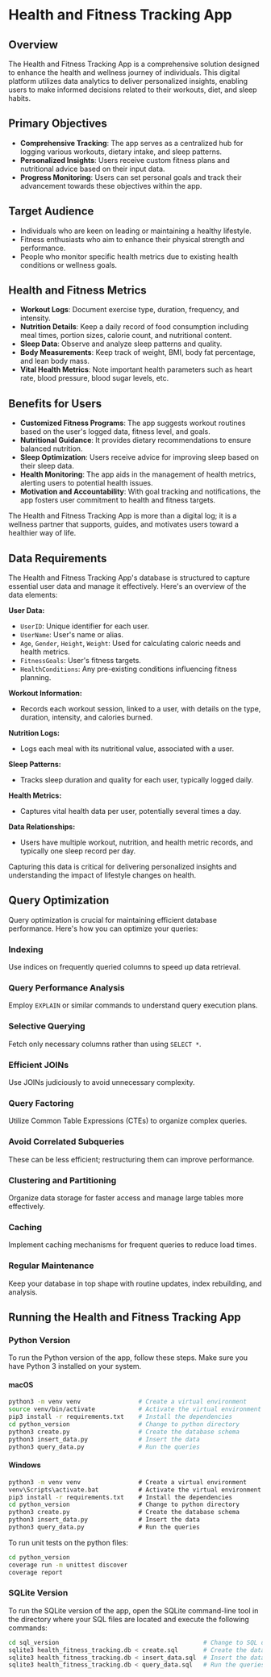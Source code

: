# Health and Fitness Tracking App

## Overview

The Health and Fitness Tracking App is a comprehensive solution designed to enhance the health and wellness journey of individuals. This digital platform utilizes data analytics to deliver personalized insights, enabling users to make informed decisions related to their workouts, diet, and sleep habits.

## Primary Objectives

- **Comprehensive Tracking**: The app serves as a centralized hub for logging various workouts, dietary intake, and sleep patterns.
- **Personalized Insights**: Users receive custom fitness plans and nutritional advice based on their input data.
- **Progress Monitoring**: Users can set personal goals and track their advancement towards these objectives within the app.

## Target Audience

- Individuals who are keen on leading or maintaining a healthy lifestyle.
- Fitness enthusiasts who aim to enhance their physical strength and performance.
- People who monitor specific health metrics due to existing health conditions or wellness goals.

## Health and Fitness Metrics

- **Workout Logs**: Document exercise type, duration, frequency, and intensity.
- **Nutrition Details**: Keep a daily record of food consumption including meal times, portion sizes, calorie count, and nutritional content.
- **Sleep Data**: Observe and analyze sleep patterns and quality.
- **Body Measurements**: Keep track of weight, BMI, body fat percentage, and lean body mass.
- **Vital Health Metrics**: Note important health parameters such as heart rate, blood pressure, blood sugar levels, etc.

## Benefits for Users

- **Customized Fitness Programs**: The app suggests workout routines based on the user's logged data, fitness level, and goals.
- **Nutritional Guidance**: It provides dietary recommendations to ensure balanced nutrition.
- **Sleep Optimization**: Users receive advice for improving sleep based on their sleep data.
- **Health Monitoring**: The app aids in the management of health metrics, alerting users to potential health issues.
- **Motivation and Accountability**: With goal tracking and notifications, the app fosters user commitment to health and fitness targets.

The Health and Fitness Tracking App is more than a digital log; it is a wellness partner that supports, guides, and motivates users toward a healthier way of life.

## Data Requirements

The Health and Fitness Tracking App's database is structured to capture essential user data and manage it effectively. Here's an overview of the data elements:

**User Data:**
- `UserID`: Unique identifier for each user.
- `UserName`: User's name or alias.
- `Age`, `Gender`, `Height`, `Weight`: Used for calculating caloric needs and health metrics.
- `FitnessGoals`: User's fitness targets.
- `HealthConditions`: Any pre-existing conditions influencing fitness planning.

**Workout Information:**
- Records each workout session, linked to a user, with details on the type, duration, intensity, and calories burned.

**Nutrition Logs:**
- Logs each meal with its nutritional value, associated with a user.

**Sleep Patterns:**
- Tracks sleep duration and quality for each user, typically logged daily.

**Health Metrics:**
- Captures vital health data per user, potentially several times a day.

**Data Relationships:**
- Users have multiple workout, nutrition, and health metric records, and typically one sleep record per day.

Capturing this data is critical for delivering personalized insights and understanding the impact of lifestyle changes on health.

## Query Optimization

Query optimization is crucial for maintaining efficient database performance. Here's how you can optimize your queries:

### Indexing
Use indices on frequently queried columns to speed up data retrieval.

### Query Performance Analysis
Employ `EXPLAIN` or similar commands to understand query execution plans.

### Selective Querying
Fetch only necessary columns rather than using `SELECT *`.

### Efficient JOINs
Use JOINs judiciously to avoid unnecessary complexity.

### Query Factoring
Utilize Common Table Expressions (CTEs) to organize complex queries.

### Avoid Correlated Subqueries
These can be less efficient; restructuring them can improve performance.

### Clustering and Partitioning
Organize data storage for faster access and manage large tables more effectively.

### Caching
Implement caching mechanisms for frequent queries to reduce load times.

### Regular Maintenance
Keep your database in top shape with routine updates, index rebuilding, and analysis.


## Running the Health and Fitness Tracking App

### Python Version

To run the Python version of the app, follow these steps. Make sure you have Python 3 installed on your system.

#### macOS

```bash
python3 -m venv venv                # Create a virtual environment
source venv/bin/activate            # Activate the virtual environment
pip3 install -r requirements.txt    # Install the dependencies
cd python_version                   # Change to python directory
python3 create.py                   # Create the database schema
python3 insert_data.py              # Insert the data
python3 query_data.py               # Run the queries
```

#### Windows

```cmd
python3 -m venv venv                # Create a virtual environment
venv\Scripts\activate.bat           # Activate the virtual environment
pip3 install -r requirements.txt    # Install the dependencies
cd python_version                   # Change to python directory
python3 create.py                   # Create the database schema
python3 insert_data.py              # Insert the data
python3 query_data.py               # Run the queries
```

To run unit tests on the python files:

```bash
cd python_version
coverage run -m unittest discover
coverage report
```

### SQLite Version

To run the SQLite version of the app, open the SQLite command-line tool in the directory where your SQL files are located and execute the following commands:

```bash
cd sql_version                                        # Change to SQL directory
sqlite3 health_fitness_tracking.db < create.sql       # Create the database schema
sqlite3 health_fitness_tracking.db < insert_data.sql  # Insert the data
sqlite3 health_fitness_tracking.db < query_data.sql   # Run the queries
```